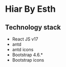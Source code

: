 # Hiar By Esth

## Technology stack
* React JS v17
* antd
* antd icons
* Bootstrap 4.6.*
* Bootstrap icons
